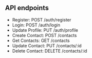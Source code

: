 ## API endpoints

- Register: POST /auth/register
- Login: POST /auth/login
- Update Profile: PUT /auth/profile
- Create Contact: POST /contacts
- Get Contacts: GET /contacts
- Update Contact: PUT /contacts/:id
- Delete Contact: DELETE /contacts/:id